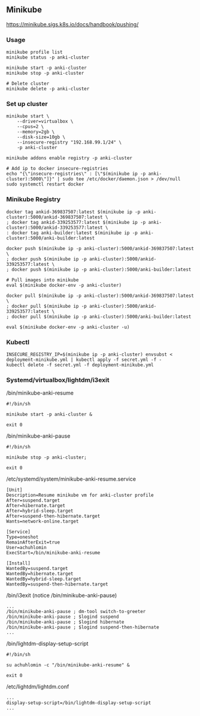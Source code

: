 ## Minikube

https://minikube.sigs.k8s.io/docs/handbook/pushing/  

### Usage

    minikube profile list
    minikube status -p anki-cluster

    minikube start -p anki-cluster
    minikube stop -p anki-cluster
    
    # Delete cluster
    minikube delete -p anki-cluster

### Set up cluster

    minikube start \
        --driver=virtualbox \
        --cpus=2 \
        --memory=2gb \
        --disk-size=10gb \
        --insecure-registry "192.168.99.1/24" \
        -p anki-cluster
        
    minikube addons enable registry -p anki-cluster
    
    # Add ip to docker insecure-registries
    echo "{\"insecure-registries\" : [\"$(minikube ip -p anki-cluster):5000\"]}" | sudo tee /etc/docker/daemon.json > /dev/null
    sudo systemctl restart docker
    
### Minikube Registry

    docker tag ankid-369837507:latest $(minikube ip -p anki-cluster):5000/ankid-369837507:latest \
    ; docker tag ankid-339253577:latest $(minikube ip -p anki-cluster):5000/ankid-339253577:latest \
    : docker tag anki-builder:latest $(minikube ip -p anki-cluster):5000/anki-builder:latest
    
    docker push $(minikube ip -p anki-cluster):5000/ankid-369837507:latest \
    ; docker push $(minikube ip -p anki-cluster):5000/ankid-339253577:latest \
    ; docker push $(minikube ip -p anki-cluster):5000/anki-builder:latest
    
    # Pull images into minikube
    eval $(minikube docker-env -p anki-cluster)
    
    docker pull $(minikube ip -p anki-cluster):5000/ankid-369837507:latest \
    ; docker pull $(minikube ip -p anki-cluster):5000/ankid-339253577:latest \
    ; docker pull $(minikube ip -p anki-cluster):5000/anki-builder:latest
    
    eval $(minikube docker-env -p anki-cluster -u)
    
### Kubectl

    INSECURE_REGISTRY_IP=$(minikube ip -p anki-cluster) envsubst < deployment-minikube.yml | kubectl apply -f secret.yml -f -
    kubectl delete -f secret.yml -f deployment-minikube.yml
    
### Systemd/virtualbox/lightdm/i3exit

/bin/minikube-anki-resume

    #!/bin/sh
    
    minikube start -p anki-cluster &
    
    exit 0
    
/bin/minikube-anki-pause

    #!/bin/sh
    
    minikube stop -p anki-cluster;
    
    exit 0

/etc/systemd/system/minikube-anki-resume.service

    [Unit]
    Description=Resume minikube vm for anki-cluster profile
    After=suspend.target
    After=hibernate.target
    After=hybrid-sleep.target
    After=suspend-then-hibernate.target
    Wants=network-online.target
    
    [Service]
    Type=oneshot
    RemainAfterExit=true
    User=achuhlomin
    ExecStart=/bin/minikube-anki-resume
    
    [Install]
    WantedBy=suspend.target
    WantedBy=hibernate.target
    WantedBy=hybrid-sleep.target
    WantedBy=suspend-then-hibernate.target
    
/bin/i3exit (notice /bin/minikube-anki-pause)

    ...
    /bin/minikube-anki-pause ; dm-tool switch-to-greeter
    /bin/minikube-anki-pause ; $logind suspend
    /bin/minikube-anki-pause ; $logind hibernate
    /bin/minikube-anki-pause ; $logind suspend-then-hibernate
    ...
    
/bin/lightdm-display-setup-script

    #!/bin/sh
        
    su achuhlomin -c "/bin/minikube-anki-resume" &
        
    exit 0

/etc/lightdm/lightdm.conf

    ...
    display-setup-script=/bin/lightdm-display-setup-script
    ...
